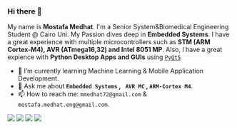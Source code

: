 ### Hi there 👋

My name is **Mostafa Medhat**. I'm a Senior System&Biomedical Engineering Student @ Cairo Uni.
My Passion dives deep in **Embedded Systems**. I have a great experience with multiple microcontrollers such as **STM (ARM Cortex-M4), AVR (ATmega16,32) and Intel 8051 MP**. Also, I have a great expience with **Python Desktop Apps and GUIs** using [`PyQt5`](https://pypi.org/project/PyQt5/)

- 🌱 I’m currently learning Machine Learning & Mobile Application Development.
- 💬 Ask me about **`Embedded Systems` , ` AVR MC` , `ARM-Cortex M4`**.
- 📫 How to reach me: `mmedhat72@gmail.com` & `mostafa.medhat.eng@gmail.com`.


![](http://github-profile-summary-cards.vercel.app/api/cards/profile-details?username=Mostafa-Medhat&theme=dracula)
![](http://github-profile-summary-cards.vercel.app/api/cards/repos-per-language?username=Mostafa-Medhat&theme=dracula)
![](http://github-profile-summary-cards.vercel.app/api/cards/stats?username=Mostafa-Medhat&theme=dracula)
![](http://github-profile-summary-cards.vercel.app/api/cards/productive-time?username=Mostafa-Medhat&theme=dracula&utcOffset=8)
